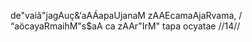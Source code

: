 de"vaiã"jagAuç&‘aAÁapaUjanaM zAAEcamaAjaRvama, /
“aöcayaRmaihM"s$aA ca zAAr"IrM" tapa ocyatae //14//